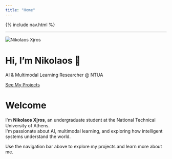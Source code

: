 ```yaml
---
title: "Home"
---
```


<link rel="stylesheet" href="{{ '/assets/css/custom.css?v=5' | relative_url }}">
<link href="https://fonts.googleapis.com/css2?family=Inter:wght@400;600;700&display=swap" rel="stylesheet">


{% include nav.html %}

---

<div class="hero">
  <img src="/assets/me.jpg" alt="Nikolaos Xi̱ros" class="hero-pic">
  <div class="hero-text">
    <h1>Hi, I’m Nikolaos 👋</h1>
    <p>AI & Multimodal Learning Researcher @ NTUA</p>
    <a href="/projects.html" class="btn-primary">See My Projects</a>
  </div>
</div>

#  Welcome

I'm **Nikolaos Xi̱ros**, an undergraduate student at the National Technical University of Athens.  
I'm passionate about AI, multimodal learning, and exploring how intelligent systems understand the world.

Use the navigation bar above to explore my projects and learn more about me.
